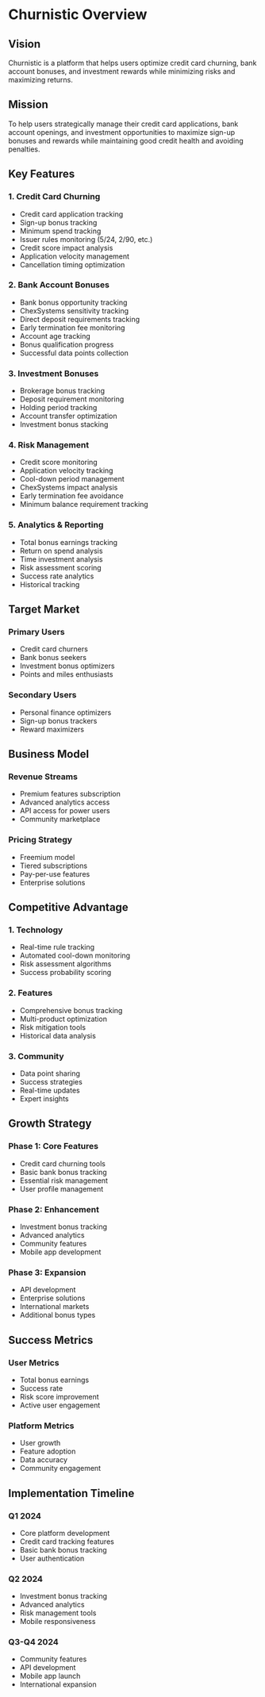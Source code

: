 # Churnistic Overview

## Vision
Churnistic is a platform that helps users optimize credit card churning, bank account bonuses, and investment rewards while minimizing risks and maximizing returns.

## Mission
To help users strategically manage their credit card applications, bank account openings, and investment opportunities to maximize sign-up bonuses and rewards while maintaining good credit health and avoiding penalties.

## Key Features

### 1. Credit Card Churning
- Credit card application tracking
- Sign-up bonus tracking
- Minimum spend tracking
- Issuer rules monitoring (5/24, 2/90, etc.)
- Credit score impact analysis
- Application velocity management
- Cancellation timing optimization

### 2. Bank Account Bonuses
- Bank bonus opportunity tracking
- ChexSystems sensitivity tracking
- Direct deposit requirements tracking
- Early termination fee monitoring
- Account age tracking
- Bonus qualification progress
- Successful data points collection

### 3. Investment Bonuses
- Brokerage bonus tracking
- Deposit requirement monitoring
- Holding period tracking
- Account transfer optimization
- Investment bonus stacking

### 4. Risk Management
- Credit score monitoring
- Application velocity tracking
- Cool-down period management
- ChexSystems impact analysis
- Early termination fee avoidance
- Minimum balance requirement tracking

### 5. Analytics & Reporting
- Total bonus earnings tracking
- Return on spend analysis
- Time investment analysis
- Risk assessment scoring
- Success rate analytics
- Historical tracking

## Target Market

### Primary Users
- Credit card churners
- Bank bonus seekers
- Investment bonus optimizers
- Points and miles enthusiasts

### Secondary Users
- Personal finance optimizers
- Sign-up bonus trackers
- Reward maximizers

## Business Model

### Revenue Streams
- Premium features subscription
- Advanced analytics access
- API access for power users
- Community marketplace

### Pricing Strategy
- Freemium model
- Tiered subscriptions
- Pay-per-use features
- Enterprise solutions

## Competitive Advantage

### 1. Technology
- Real-time rule tracking
- Automated cool-down monitoring
- Risk assessment algorithms
- Success probability scoring

### 2. Features
- Comprehensive bonus tracking
- Multi-product optimization
- Risk mitigation tools
- Historical data analysis

### 3. Community
- Data point sharing
- Success strategies
- Real-time updates
- Expert insights

## Growth Strategy

### Phase 1: Core Features
- Credit card churning tools
- Basic bank bonus tracking
- Essential risk management
- User profile management

### Phase 2: Enhancement
- Investment bonus tracking
- Advanced analytics
- Community features
- Mobile app development

### Phase 3: Expansion
- API development
- Enterprise solutions
- International markets
- Additional bonus types

## Success Metrics

### User Metrics
- Total bonus earnings
- Success rate
- Risk score improvement
- Active user engagement

### Platform Metrics
- User growth
- Feature adoption
- Data accuracy
- Community engagement

## Implementation Timeline

### Q1 2024
- Core platform development
- Credit card tracking features
- Basic bank bonus tracking
- User authentication

### Q2 2024
- Investment bonus tracking
- Advanced analytics
- Risk management tools
- Mobile responsiveness

### Q3-Q4 2024
- Community features
- API development
- Mobile app launch
- International expansion
